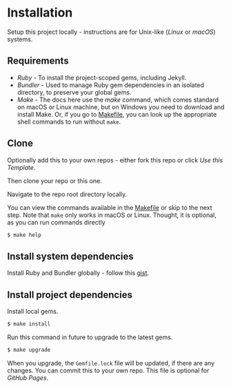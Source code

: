 # Installation

Setup this project locally - instructions are for Unix-like (_Linux_ or _macOS_) systems.


## Requirements

- _Ruby_ - To install the project-scoped gems, including Jekyll.
- _Bundler_ - Used to manage Ruby gem dependencies in an isolated directory, to preserve your global gems.
- _Make_  - The docs here use the _make_ command, which comes standard on macOS or Linux machine, but on Windows you need to download and install Make. Or, if you go to [Makefile](/Makefile), you can look up the appropriate shell commands to run without `make`.


## Clone

Optionally add this to your own repos - either fork this repo or click _Use this Template_.

Then clone your repo or this one.

Navigate to the repo root directory locally.

You can view the commands available in the [Makefile](/Makefile) or skip to the next step. Note that `make` only works in macOS or Linux. Thought, it is optional, as you can run commands directly

```sh
$ make help
```


## Install system dependencies

Install Ruby and Bundler globally - follow this [gist](https://gist.github.com/fb758aea4d35e03b9ed093afddf4e7ec).


## Install project dependencies

Install local gems.

```sh
$ make install
```

Run this command in future to upgrade to the latest gems.

```sh
$ make upgrade
```

When you upgrade, the `Gemfile.lock` file will be updated, if there are any changes. You can commit this to your own repo. This file is optional for _GitHub Pages_.
